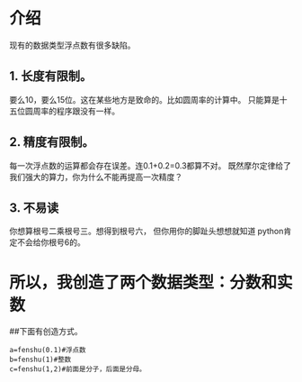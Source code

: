

# 介绍
现有的数据类型浮点数有很多缺陷。
## 1. 长度有限制。
要么10，要么15位。这在某些地方是致命的。比如圆周率的计算中。
只能算是十五位圆周率的程序跟没有一样。
## 2. 精度有限制。
每一次浮点数的运算都会存在误差。连0.1+0.2=0.3都算不对。
既然摩尔定律给了我们强大的算力，你为什么不能再提高一次精度？
## 3. 不易读
你想算根号二乘根号三。想得到根号六，
但你用你的脚趾头想想就知道
python肯定不会给你根号6的。
# 所以，我创造了两个数据类型：分数和实数
##下面有创造方式。

```
a=fenshu(0.1)#浮点数
b=fenshu(1)#整数
c=fenshu(1,2)#前面是分子，后面是分母。
```

    
    
